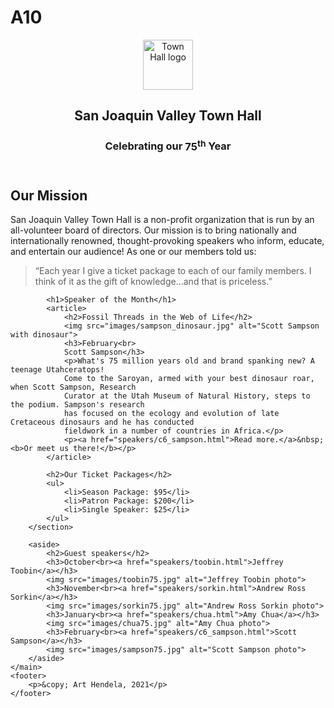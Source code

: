 # A10
<!DOCTYPE html>
<html lang="en">

<head>
	<meta charset="utf-8">
	<title>San Joaquin Valley Town Hall</title>
	<link rel="shortcut icon" href="images/favicon.ico">
	<link rel="stylesheet" href="styles/normalize.css">
	<link rel="stylesheet" href="styles/c6_main.css">
</head>

<body>
	<header>
		<img src="images/town_hall_logo.gif" alt="Town Hall logo" height="80">
		<h2>San Joaquin Valley Town Hall</h2>
		<h3>Celebrating our <span class="shadow">75<sup>th</sup></span> Year</h3>
	</header>
	<main>
		<section>
			<h2>Our Mission</h2>
			<p>San Joaquin Valley Town Hall is a non-profit organization that is run by an 
			   all-volunteer board of directors. Our mission is to bring nationally and 
			   internationally renowned, thought-provoking speakers who inform, educate, 
			   and entertain our audience! As one or our members told us:</p>
			<blockquote>&ldquo;Each year I give a ticket package to each of our family members. 
			I think of it as the gift of knowledge...and that is priceless.&rdquo;</blockquote>
			
			<h1>Speaker of the Month</h1>
			<article>
				<h2>Fossil Threads in the Web of Life</h2>
				<img src="images/sampson_dinosaur.jpg" alt="Scott Sampson with dinosaur">
				<h3>February<br>
				Scott Sampson</h3>
				<p>What's 75 million years old and brand spanking new? A teenage Utahceratops! 
				Come to the Saroyan, armed with your best dinosaur roar, when Scott Sampson, Research 
				Curator at the Utah Museum of Natural History, steps to the podium. Sampson's research 
				has focused on the ecology and evolution of late Cretaceous dinosaurs and he has conducted 
				fieldwork in a number of countries in Africa.</p>
				<p><a href="speakers/c6_sampson.html">Read more.</a>&nbsp;<b>Or meet us there!</b></p>
			</article>
			
			<h2>Our Ticket Packages</h2>
			<ul>
				<li>Season Package: $95</li>
				<li>Patron Package: $200</li>
				<li>Single Speaker: $25</li>
			</ul>
		</section>
		
		<aside>
			<h2>Guest speakers</h2>
			<h3>October<br><a href="speakers/toobin.html">Jeffrey Toobin</a></h3>
			<img src="images/toobin75.jpg" alt="Jeffrey Toobin photo">
			<h3>November<br><a href="speakers/sorkin.html">Andrew Ross Sorkin</a></h3>
			<img src="images/sorkin75.jpg" alt="Andrew Ross Sorkin photo">
			<h3>January<br><a href="speakers/chua.html">Amy Chua</a></h3>
			<img src="images/chua75.jpg" alt="Amy Chua photo">
			<h3>February<br><a href="speakers/c6_sampson.html">Scott Sampson</a></h3>
			<img src="images/sampson75.jpg" alt="Scott Sampson photo">
		</aside>
	</main>
	<footer>
		<p>&copy; Art Hendela, 2021</p>
	</footer>
</body>
</html>
